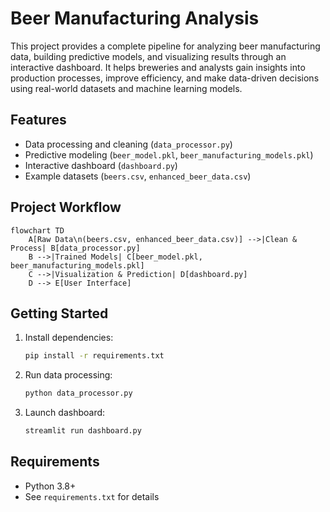 
# Beer Manufacturing Analysis

This project provides a complete pipeline for analyzing beer manufacturing data, building predictive models, and visualizing results through an interactive dashboard. It helps breweries and analysts gain insights into production processes, improve efficiency, and make data-driven decisions using real-world datasets and machine learning models.

## Features
- Data processing and cleaning (`data_processor.py`)
- Predictive modeling (`beer_model.pkl`, `beer_manufacturing_models.pkl`)
- Interactive dashboard (`dashboard.py`)
- Example datasets (`beers.csv`, `enhanced_beer_data.csv`)

## Project Workflow
```mermaid
flowchart TD
    A[Raw Data\n(beers.csv, enhanced_beer_data.csv)] -->|Clean & Process| B[data_processor.py]
    B -->|Trained Models| C[beer_model.pkl, beer_manufacturing_models.pkl]
    C -->|Visualization & Prediction| D[dashboard.py]
    D --> E[User Interface]
```

## Getting Started
1. Install dependencies:
   ```bash
   pip install -r requirements.txt
   ```
2. Run data processing:
   ```bash
   python data_processor.py
   ```
3. Launch dashboard:
   ```bash
   streamlit run dashboard.py
   ```

## Requirements
- Python 3.8+
- See `requirements.txt` for details
